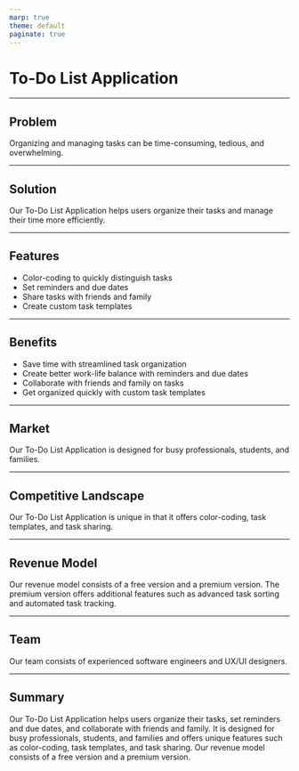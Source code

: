 ```yaml
---
marp: true
theme: default
paginate: true
---
```

# To-Do List Application 

---
## Problem

Organizing and managing tasks can be time-consuming, tedious, and overwhelming. 

---
## Solution

Our To-Do List Application helps users organize their tasks and manage their time more efficiently. 

---
## Features 

* Color-coding to quickly distinguish tasks 
* Set reminders and due dates 
* Share tasks with friends and family 
* Create custom task templates 

---
## Benefits 

* Save time with streamlined task organization 
* Create better work-life balance with reminders and due dates 
* Collaborate with friends and family on tasks 
* Get organized quickly with custom task templates 

---
## Market 

Our To-Do List Application is designed for busy professionals, students, and families. 

---
## Competitive Landscape 

Our To-Do List Application is unique in that it offers color-coding, task templates, and task sharing. 

---
## Revenue Model 

Our revenue model consists of a free version and a premium version. The premium version offers additional features such as advanced task sorting and automated task tracking.  

---
## Team 

Our team consists of experienced software engineers and UX/UI designers. 

---
## Summary 

Our To-Do List Application helps users organize their tasks, set reminders and due dates, and collaborate with friends and family. It is designed for busy professionals, students, and families and offers unique features such as color-coding, task templates, and task sharing. Our revenue model consists of a free version and a premium version.
  
